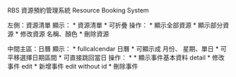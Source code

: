 RBS 資源預約管理系統 Resource Booking System


左側：資源清單
	顯示：
		* 資源清單
		* 可折疊
	操作：
		* 顯示全部資源
		* 顯示部分資源
		* 修改資源 名稱、顏色
		* 刪除資源

中間主區：日曆
	顯示：
		* fullcalcendar 日曆
		* 可顯示成 月份、 星期、單日
		* 可平移選擇日期區間
		* 可直接跳回當日
	操作：
		* 
		* 顯示事件基本資料 detail
		* 修改事件 edit
		* 新增事件 edit without id
		* 刪除事件
	